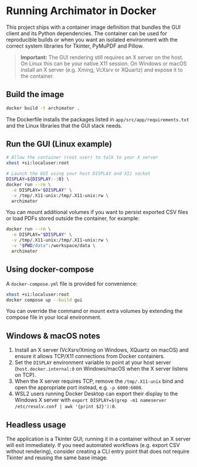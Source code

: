 # Running Archimator in Docker

This project ships with a container image definition that bundles the GUI client
and its Python dependencies. The container can be used for reproducible builds
or when you want an isolated environment with the correct system libraries for
Tkinter, PyMuPDF and Pillow.

> **Important:** The GUI rendering still requires an X server on the host. On
> Linux this can be your native X11 session. On Windows or macOS install an X
> server (e.g. Xming, VcXsrv or XQuartz) and expose it to the container.

## Build the image

```bash
docker build -t archimator .
```

The Dockerfile installs the packages listed in `app/src/app/requirements.txt`
and the Linux libraries that the GUI stack needs.

## Run the GUI (Linux example)

```bash
# Allow the container (root user) to talk to your X server
xhost +si:localuser:root

# Launch the GUI using your host DISPLAY and X11 socket
DISPLAY=${DISPLAY:-:0} \
docker run --rm \
  -e DISPLAY="$DISPLAY" \
  -v /tmp/.X11-unix:/tmp/.X11-unix:rw \
  archimator
```

You can mount additional volumes if you want to persist exported CSV files or
load PDFs stored outside the container, for example:

```bash
docker run --rm \
  -e DISPLAY="$DISPLAY" \
  -v /tmp/.X11-unix:/tmp/.X11-unix:rw \
  -v "$PWD/data":/workspace/data \
  archimator
```

## Using docker-compose

A `docker-compose.yml` file is provided for convenience:

```bash
xhost +si:localuser:root
docker compose up --build gui
```

You can override the command or mount extra volumes by extending the compose
file in your local environment.

## Windows & macOS notes

1. Install an X server (VcXsrv/Xming on Windows, XQuartz on macOS) and ensure it
   allows TCP/X11 connections from Docker containers.
2. Set the `DISPLAY` environment variable to point at your host server
   (`host.docker.internal:0` on Windows/macOS when the X server listens on TCP).
3. When the X server requires TCP, remove the `/tmp/.X11-unix` bind and open the
   appropriate port instead, e.g. `-p 6000:6000`.
4. WSL2 users running Docker Desktop can export their display to the Windows X
   server with `export DISPLAY=$(grep -m1 nameserver /etc/resolv.conf | awk '{print $2}'):0`.

## Headless usage

The application is a Tkinter GUI; running it in a container without an X server
will exit immediately. If you need automated workflows (e.g. export CSV without
rendering), consider creating a CLI entry point that does not require Tkinter
and reusing the same base image.
